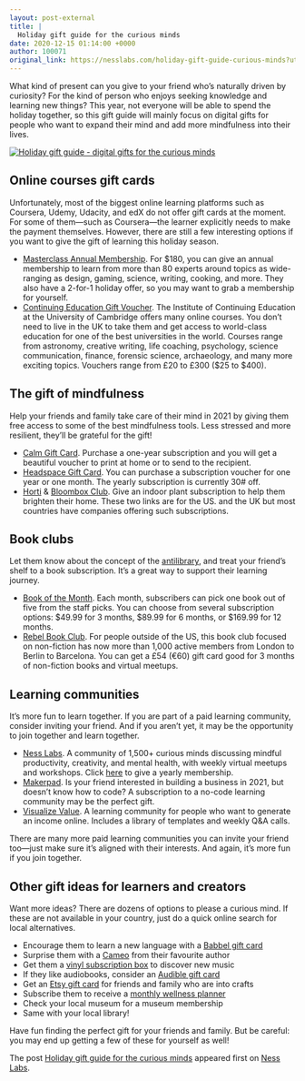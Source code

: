 ```yaml
---
layout: post-external
title: |
  Holiday gift guide for the curious minds
date: 2020-12-15 01:14:00 +0000
author: 100071
original_link: https://nesslabs.com/holiday-gift-guide-curious-minds?utm_source=rss&utm_medium=rss&utm_campaign=holiday-gift-guide-curious-minds
---
```


What kind of present can you give to your friend who’s naturally driven by curiosity? For the kind of person who enjoys seeking knowledge and learning new things? This year, not everyone will be able to spend the holiday together, so this gift guide will mainly focus on digital gifts for people who want to expand their mind and add more mindfulness into their lives.

[![Holiday gift guide - digital gifts for the curious minds](https://nesslabs.com/wp-content/uploads/2020/12/holiday-gift-guide-banner.jpg)](https://nesslabs.com/wp-content/uploads/2020/12/holiday-gift-guide-banner.jpg)

## Online courses gift cards

Unfortunately, most of the biggest online learning platforms such as Coursera, Udemy, Udacity, and edX do not offer gift cards at the moment. For some of them—such as Coursera—the learner explicitly needs to make the payment themselves. However, there are still a few interesting options if you want to give the gift of learning this holiday season.

- [Masterclass Annual Membership](https://www.masterclass.com/gift). For $180, you can give an annual membership to learn from more than 80 experts around topics as wide-ranging as design, gaming, science, writing, cooking, and more. They also have a 2-for-1 holiday offer, so you may want to grab a membership for yourself.
- [Continuing Education Gift Voucher](https://www.ice.cam.ac.uk/gift-vouchers). The Institute of Continuing Education at the University of Cambridge offers many online courses. You don’t need to live in the UK to take them and get access to world-class education for one of the best universities in the world. Courses range from astronomy, creative writing, life coaching, psychology, science communication, finance, forensic science, archaeology, and many more exciting topics. Vouchers range from £20 to £300 ($25 to $400).

## The gift of mindfulness

Help your friends and family take care of their mind in 2021 by giving them free access to some of the best mindfulness tools. Less stressed and more resilient, they’ll be grateful for the gift!

- [Calm Gift Card](https://www.calm.com/gift-card). Purchase a one-year subscription and you will get a beautiful voucher to print at home or to send to the recipient.
- [Headspace Gift Card](https://www.headspace.com/buy/gift). You can purchase a subscription voucher for one year or one month. The yearly subscription is currently 30# off.
- [Horti](https://heyhorti.com/) & [Bloombox Club](https://bloomboxclub.com/products/indoor-plant-gift-subscription). Give an indoor plant subscription to help them brighten their home. These two links are for the US. and the UK but most countries have companies offering such subscriptions.

## Book clubs

Let them know about the concept of the [antilibrary](https://nesslabs.com/antilibrary), and treat your friend’s shelf to a book subscription. It’s a great way to support their learning journey.

- [Book of the Month](https://www.bookofthemonth.com/gift). Each month, subscribers can pick one book out of five from the staff picks. You can choose from several subscription options: $49.99 for 3 months, $89.99 for 6 months, or $169.99 for 12 months.
- [Rebel Book Club](https://rebelbook.club/gift). For people outside of the US, this book club focused on non-fiction has now more than 1,000 active members from London to Berlin to Barcelona. You can get a £54 (€60) gift card good for 3 months of non-fiction books and virtual meetups.

## Learning communities

It’s more fun to learn together. If you are part of a paid learning community, consider inviting your friend. And if you aren’t yet, it may be the opportunity to join together and learn together.

- [Ness Labs](https://nesslabs.com/membership). A community of 1,500+ curious minds discussing mindful productivity, creativity, and mental health, with weekly virtual meetups and workshops. Click [here](https://nesslabs.memberful.com/gift?plan=46201&utm_campaign=roam-research-javascript-plugins&utm_medium=rss&utm_source=rss) to give a yearly membership.
- [Makerpad](https://www.makerpad.co/). Is your friend interested in building a business in 2021, but doesn’t know how to code? A subscription to a no-code learning community may be the perfect gift.
- [Visualize Value](https://shop.visualizevalue.com/products/membership). A learning community for people who want to generate an income online. Includes a library of templates and weekly Q&A calls.

There are many more paid learning communities you can invite your friend too—just make sure it’s aligned with their interests. And again, it’s more fun if you join together.

## Other gift ideas for learners and creators

Want more ideas? There are dozens of options to please a curious mind. If these are not available in your country, just do a quick online search for local alternatives.

- Encourage them to learn a new language with a [Babbel gift card](https://babbel.gifts/)
- Surprise them with a [Cameo](https://www.cameo.com/) from their favourite author
- Get them a [vinyl subscription box](https://www.cratejoy.com/subscription-box/vinyl-post/) to discover new music
- If they like audiobooks, consider an [Audible gift card](https://www.amazon.com/Audible-Gift-Card/dp/B07S38VT8Q)
- Get an [Etsy gift card](https://www.etsy.com/giftcards) for friends and family who are into crafts
- Subscribe them to receive a [monthly wellness planner](https://www.silkandsonder.com/)
- Check your local museum for a museum membership
- Same with your local library!

Have fun finding the perfect gift for your friends and family. But be careful: you may end up getting a few of these for yourself as well!

The post [Holiday gift guide for the curious minds](https://nesslabs.com/holiday-gift-guide-curious-minds) appeared first on [Ness Labs](https://nesslabs.com).
